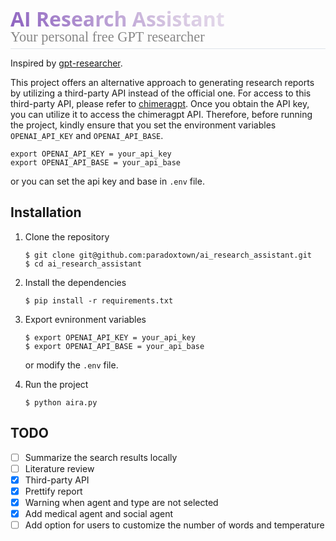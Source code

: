 <head>
    <link rel="preconnect" href="https://fonts.googleapis.com">
    <link rel="preconnect" href="https://fonts.gstatic.com" crossorigin>
    <link href="https://fonts.googleapis.com/css2?family=Crimson+Pro:wght@200..900&display=swap" rel="stylesheet">
    <link rel="stylesheet" href="https://use.fontawesome.com/releases/v5.6.1/css/all.css">
    <style>
    .top-bar {
        padding-bottom: 5px;
        background-color: transparent;
        border-bottom: #dfe4ea 1px solid;
    }
    .top-bar .in-bar-title {
        background-image: linear-gradient(45deg, #8B5FBF, #D6C6E1, #ffffff);
        -webkit-background-clip: text;
        background-clip: text;
        -webkit-text-fill-color: transparent;
        font-family: Gelion, "Open Sans", Helvetica, "Helvetica Neue", Arial;
        font-size: 2rem;
        font-weight: bold;
        text-align: left;
        display: block;
    }
    .top-bar .in-bar-subtitle {
        font-family: 'Crimson Pro';
        color: #878787;
        font-size: 1.4rem;
        margin-top: -5px;
        display: block;
    }
    </style>
</head>
<div class="top-bar">
    <div class="top-bar-left">
        <span class="in-bar-title">
            AI Research Assistant
            <a href="https://github.com/paradoxtown/ai_research_assistant">
                <i class="fab fa-github" style="font-size:22px;"></i>
            </a>
        </span>
        <span class="in-bar-subtitle">Your personal free GPT researcher</span>
    </div>
</div>


Inspired by [gpt-researcher](https://github.com/assafelovic/gpt-researcher). 

This project offers an alternative approach to generating research reports by utilizing a third-party API instead of the official one. For access to this third-party API, please refer to [chimeragpt](https://chimeragpt.adventblocks.cc/). Once you obtain the API key, you can utilize it to access the chimeragpt API. Therefore, before running the project, kindly ensure that you set the environment variables `OPENAI_API_KEY` and `OPENAI_API_BASE`.

```
export OPENAI_API_KEY = your_api_key
export OPENAI_API_BASE = your_api_base
```

or you can set the api key and base in `.env` file.


## Installation

1. Clone the repository
    
    ```shell
    $ git clone git@github.com:paradoxtown/ai_research_assistant.git
    $ cd ai_research_assistant
    ```

2. Install the dependencies

    ```shell
    $ pip install -r requirements.txt
    ```

3. Export evnironment variables

    ```shell
    $ export OPENAI_API_KEY = your_api_key
    $ export OPENAI_API_BASE = your_api_base
    ```
    or modify the `.env` file.

4. Run the project

    ```shell
    $ python aira.py
    ```

## TODO

- [ ] Summarize the search results locally
- [ ] Literature review
- [x] Third-party API
- [x] Prettify report
- [x] Warning when agent and type are not selected
- [x] Add medical agent and social agent
- [ ] Add option for users to customize the number of words and temperature